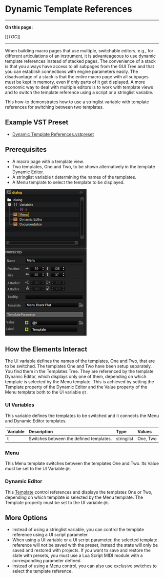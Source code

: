 # Dynamic Template References

---

**On this page:**

[[_TOC_]]

---

When building macro pages that use multiple, switchable editors, e.g., for different articulations of an instrument, it is advanteageous to use dynamic template references instead of stacked pages. The convenience of a stack is that you always have access to all subpages from the GUI Tree and that you can establish connections with engine parameters easily. The disadvantage of a stack is that the entire macro page with all subpages must be kept in memory, even if only parts of it get displayed. A more economic way to deal with multiple editors is to work with template views and to switch the template reference using a script or a stringlist variable.

This how-to demonstrates how to use a stringlist variable with template references for switching between two templates.

## Example VST Preset

* [Dynamic Template References.vstpreset](../vstpresets/Dynamic%20Template%20Reference.vstpreset)

## Prerequisites

* A macro page with a template view.
* Two templates, One and Two, to be shown alternatively in the template Dynamic Editor.
* A stringlist variable t determining the names of the templates.
* A Menu template to select the template to be displayed.

![Dynamic Template References](../images/Dynamic-Template-References.png)


## How the Elements Interact

The UI variable defines the names of the templates, One and Two, that are to be switched. The templates One and Two have been setup separately. You find them in the Templates Tree. They are referenced by the template Dynamic Editor, which displays only one of them, depending on which template is selected by the Menu template. This is achieved by setting the Template property of the Dynamic Editor and the Value property of the Menu template both to the UI variable ``@t``.

### UI Variables

This variable defines the templates to be switched and it connects the Menu and Dynamic Editor templates.

|Variable|Description|Type|Values|
|:-|:-|:-|:-|
|t|Switches between the defined templates.|stringlist|One, Two|

### Menu

This Menu template switches between the templates One and Two. Its Value must be set to the UI Variable ``@t``.

### Dynamic Editor

This [Template](../../HALion-Macro-Page/pages/Template.md) control references and displays the templates One or Two, depending on which template is selected by the Menu template. The Template property must be set to the UI variable ``@t``. 

## More Options

* Instead of using a stringlist variable, you can control the template reference using a UI script parameter.
* When using a UI variable or a UI script parameter, the selected template reference will not be saved with the preset, instead the state will only be saved and restored with projects. If you want to save and restore the state with presets, you must use a Lua Script MIDI module with a corresponding parameter defined.
* Instead of using a [Menu](../../HALion-Macro-Page/pages/Menu.md) control, you can also use exclusive switches to select the template reference.